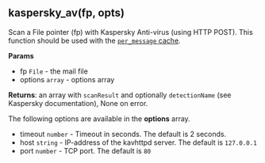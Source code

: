 ## kaspersky_av(fp, opts)

Scan a File pointer (fp) with Kaspersky Anti-virus (using HTTP POST). This function should be used with the [`per_message` cache](http://docs.halon.se/hsl/structures.html#cache).

**Params**

- fp `File` - the mail file
- options `array` - options array

**Returns**: an array with ``scanResult`` and optionally ``detectionName`` (see Kaspersky documentation), None on error.

The following options are available in the **options** array.

- timeout `number` - Timeout in seconds. The default is 2 seconds.
- host `string` - IP-address of the kavhttpd server. The default is `127.0.0.1`
- port `number` - TCP port. The default is `80`
